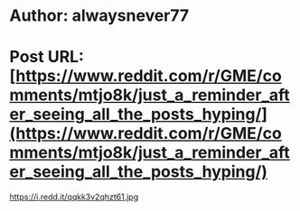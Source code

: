 # Author: alwaysnever77
# Post URL: [https://www.reddit.com/r/GME/comments/mtjo8k/just_a_reminder_after_seeing_all_the_posts_hyping/](https://www.reddit.com/r/GME/comments/mtjo8k/just_a_reminder_after_seeing_all_the_posts_hyping/)


https://i.redd.it/qqkk3v2qhzt61.jpg